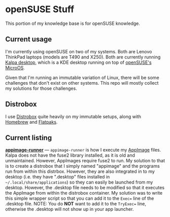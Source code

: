 # openSUSE Stuff
This portion of my knowledge base is for openSUSE knowledge.

## Current usage
I'm currently using openSUSE on two of my systems. Both are Lenovo ThinkPad laptops (models are T490 and X250). Both are currently running [Kalpa desktop](https://kalpadesktop.org/), which is a KDE desktop running on top of [openSUSE's MicroOS](https://microos.opensuse.org/).

Given that I'm running an immutable variation of Linux, there will be some challenges that don't exist on other systems. This repo will mostly collect my solutions for those challenges.

## Distrobox
I use [Distrobox](https://distrobox.it/) quite heavily on my immutable setups, along with [Homebrew](https://brew.sh/) and [Flatpaks](https://flathub.org/).

## Current listing
**[appimage-runner](openSUSE/appimage-runner)** — `appimage-runner` is how I execute my [AppImage](https://appimage.org/) files. Kalpa does not have the fuse2 library installed, as it is old and unmaintained. However, AppImages require fuse2 to run. My solution to that is to create a distrobox that I simply named "appimage" and the programs run from within this distrbox. However, they are also integrated in to my desktop (i.e. they have ".desktop" files installed in `~/.local/share/applications`) so they can easily be launched from my desktop. However, the .desktop file needs to be modified so that it executes the AppImage from within the distrobox container. My solution was to write this simple wrapper script so that you can add it to the `Exec=` line of the .desktop file. NOTE: You do **NOT** want to add it to the `TryExec=` line, otherwise the .desktop will not show up in your app launcher.
